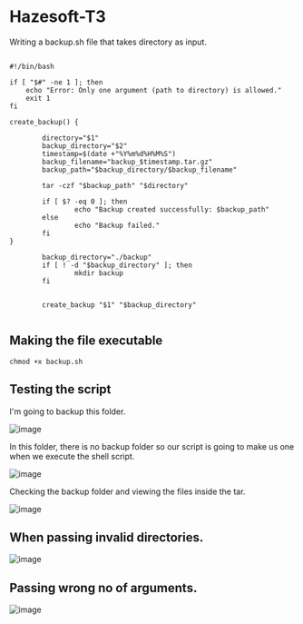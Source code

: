 # Hazesoft-T3

Writing a backup.sh file that takes directory as input.

```

#!/bin/bash

if [ "$#" -ne 1 ]; then
    echo "Error: Only one argument (path to directory) is allowed."
    exit 1
fi

create_backup() {

        directory="$1"
        backup_directory="$2"
        timestamp=$(date +"%Y%m%d%H%M%S")
        backup_filename="backup_$timestamp.tar.gz"
        backup_path="$backup_directory/$backup_filename"

        tar -czf "$backup_path" "$directory"

        if [ $? -eq 0 ]; then
                echo "Backup created successfully: $backup_path"
        else
                echo "Backup failed."
        fi
}

        backup_directory="./backup"
        if [ ! -d "$backup_directory" ]; then
                mkdir backup
        fi


        create_backup "$1" "$backup_directory"
       
   ```
## Making the file executable

```
chmod +x backup.sh
```

## Testing the script

I'm going to backup this folder.

![image](https://github.com/Pranaenae/Hazesoft-T3/assets/80820244/a5d56b1d-f8f0-4a7e-95c1-e8241f9a888c)

In this folder, there is no backup folder so our script is going to make us one when we execute the shell script.

![image](https://github.com/Pranaenae/Hazesoft-T3/assets/80820244/70d423d9-4b11-41df-9dba-44991220e940)

Checking the backup folder and viewing the files inside the tar.

![image](https://github.com/Pranaenae/Hazesoft-T3/assets/80820244/c0ee3699-1574-42e3-a77c-c9b4b7d1a135)

## When passing invalid directories.

![image](https://github.com/Pranaenae/Hazesoft-T3/assets/80820244/c0f66f5b-0412-4504-9bb3-307e192e04f8)

## Passing wrong no of arguments.

![image](https://github.com/Pranaenae/Hazesoft-T3/assets/80820244/e5ee100b-a6d3-4a17-9def-0917cc5ba7e6)


